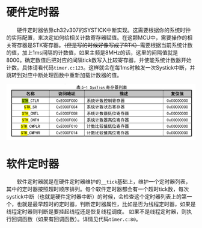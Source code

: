 # 硬件定时器
&emsp;&emsp;硬件定时器依靠ch32v307的SYSTICK中断实现。这需要根据你的系统时钟的实际配置，来决定如何给相关计数寄存器赋值。在这颗MCU中，需要操作的相关寄存器是STK寄存器。~~（但是写的时候好像写成了RTK）~~需要根据当前系统计数的值，加上1ms间隔的计数值，如果主频是8MHz的话，这里的间隔值就是8000。确定数值后把对应的间隔tick数写入比较寄存器，并使能系统计数器开始计数。具体请看代码`timer.c:123`。这样就会在每1ms时触发一次Systick中断，并跳转到对应中断处理函数中重新加载计数器的值。

<div align=center>
    <img src="../pic/STK寄存器.png" alt="image">
</div>

# 软件定时器
&emsp;&emsp;软件定时器就是在硬件定时器维护的`__tick`基础上，维护一个定时器列表，其中的定时器按照超时顺序排列。每个软件定时器都会有一个超时tick数，每次systick中断（也就是硬件定时器中断）的时候，会检查这个定时器列表上的第一个，也就是最早超时的定时器，判断定时器属性，比如是否为线程定时器，如果是线程定时器则判断是要挂起线程还是恢复线程调度。 如果不是线程定时器，则执行回调函数（如果有回调函数）。详情见代码`timer.c:80`。
